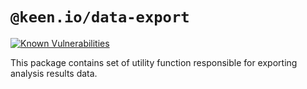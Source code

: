 # `@keen.io/data-export`

[![Known Vulnerabilities](https://snyk.io/test/github/keen/keen/badge.svg?targetFile=packages/parser/package.json)](https://snyk.io/test/github/keen/keen?targetFile=packages/parser/package.json)

This package contains set of utility function responsible for exporting analysis results data.
